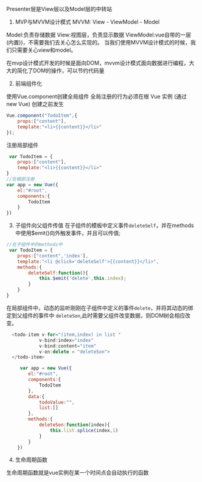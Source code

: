 Presenter层是View层以及Model层的中转站


1. MVP与MVVM设计模式
MVVM:  View - ViewModel - Model

Model:负责存储数据
View:视图层，负责显示数据
ViewModel:vue自带的一层(内置))，不需要我们去关心怎么实现的。
当我们使用MVVM设计模式的时候，我们只需要关心view和model。

在mvp设计模式开发的时候是面向DOM，mvvm设计模式面向数据进行编程，大大的简化了DOM的操作，可以节约代码量

2. 前端组件化

使用Vue.component创建全局组件
全局注册的行为必须在根 Vue 实例 (通过 new Vue) 创建之前发生

```javascript
Vue.component("TodoItem",{
    props:["content"],
    template:"<li>{{content}}</li>"
});

```
注册局部组件

```javascript
 var TodoItem = {
    props:["content"],
    template:"<li>{{content}}</li>"
}
//在根部注册
var app = new Vue({
    el:"#root",
    components:{
        TodoItem
    }
})
```

3. 子组件向父组件传值
在子组件的模板中定义事件`deleteSelf`，并在methods中使用$emit()向外触发事件，并且可以传值;
```javascript
//在子组件中的methods中
 var TodoItem = {
    props:["content",'index'],
    template:"<li @click='deleteSelf'>{{content}}</li>",
    methods:{
        deleteSelf:function(){
            this.$emit('delete',this.index);
        }
    }
}
```
在局部组件中，动态的监听刚刚在子组件中定义的事件`delete`，并将其动态的绑定到父组件的事件中 `deleteSon`,此时需要父组件改变数据，则DOM树会相应改变。
```javascript
  <todo-item v-for="(item,index) in list " 
            v-bind:index="index"  
            v-bind:content="item"   
            v-on:delete = "deleteSon">
  </todo-item>

     var app = new Vue({
        el:"#root",
        components:{
            TodoItem
        },
        data:{
            todoValue:"",
            list:[]
        },
        methods:{
            deleteSon:function(index){
                this.list.splice(index,1)
            }
        }
    })
```
4. 生命周期函数

生命周期函数就是vue实例在某一个时间点会自动执行的函数

